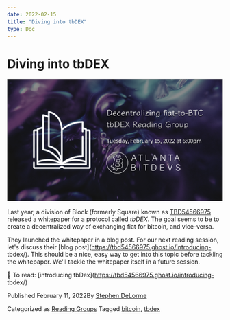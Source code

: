 ```yaml
---
date: 2022-02-15
title: "Diving into tbDEX"
type: Doc
---
```

# Diving into tbDEX

![](content/uploads/2022/02/ATLBitDevs_2022-02-15_tbDEX-1-1568x882.png)

Last year, a division of Block (formerly Square) known as
[TBD54566975](https://twitter.com/tbd54566975) released a whitepaper for a
protocol called _tbDEX_. The goal seems to be to create a decentralized way of
exchanging fiat for bitcoin, and vice-versa.

They launched the whitepaper in a blog post. For our next reading session,
let's discuss their [blog post](https://tbd54566975.ghost.io/introducing-
tbdex/). This should be a nice, easy way to get into this topic before
tackling the whitepaper. We'll tackle the whitepaper itself in a future
session.

📙 To read: [introducing tbDex](https://tbd54566975.ghost.io/introducing-
tbdex/)

Published February 11, 2022By [Stephen DeLorme](author/stephen/index.html)

Categorized as [Reading Groups](category/reading-groups/index.html) Tagged
[bitcoin](tag/bitcoin/index.html), [tbdex](tag/tbdex/index.html)

#